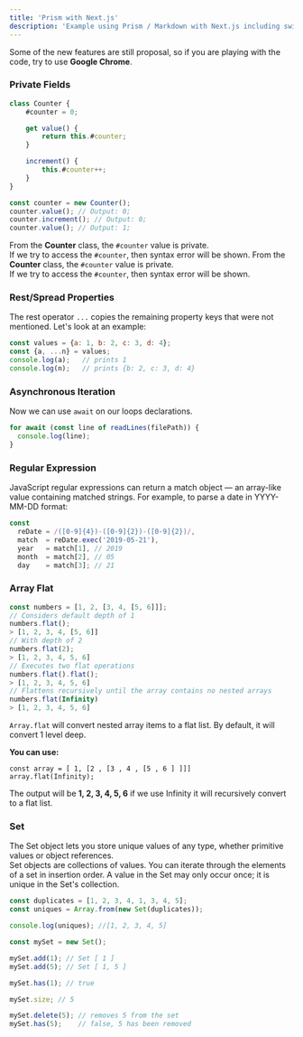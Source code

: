 ```yaml
---
title: 'Prism with Next.js'
description: 'Example using Prism / Markdown with Next.js including switching syntax highlighting themes.'
---
```


Some of the new features are still proposal, so if you are playing with the code, try to use **Google Chrome**.

### Private Fields

```js
class Counter {
    #counter = 0;

    get value() {
        return this.#counter;
    }

    increment() {
        this.#counter++;
    }
}

const counter = new Counter();
counter.value(); // Output: 0;
counter.increment(); // Output: 0;
counter.value(); // Output: 1;
```

From the **Counter** class, the `#counter` value is private.\
If we try to access the `#counter`, then syntax error will be shown.
From the **Counter** class, the `#counter` value is private.\
If we try to access the `#counter`, then syntax error will be shown.


### Rest/Spread Properties

The rest operator `...` copies the remaining property keys that were not mentioned. Let's look at an example:

```js
const values = {a: 1, b: 2, c: 3, d: 4};
const {a, ...n} = values;
console.log(a);   // prints 1
console.log(n);   // prints {b: 2, c: 3, d: 4}
````

### Asynchronous Iteration

Now we can use `await` on our loops declarations.

```js
for await (const line of readLines(filePath)) {
  console.log(line);
}
```

### Regular Expression

JavaScript regular expressions can return a match object — an array-like value containing matched strings.
For example, to parse a date in YYYY-MM-DD format:

```js
const
  reDate = /([0-9]{4})-([0-9]{2})-([0-9]{2})/,
  match  = reDate.exec('2019-05-21'),
  year   = match[1], // 2019
  month  = match[2], // 05
  day    = match[3]; // 21
````

### Array Flat

```js
const numbers = [1, 2, [3, 4, [5, 6]]];
// Considers default depth of 1
numbers.flat();
> [1, 2, 3, 4, [5, 6]]
// With depth of 2
numbers.flat(2);
> [1, 2, 3, 4, 5, 6]
// Executes two flat operations
numbers.flat().flat();
> [1, 2, 3, 4, 5, 6]
// Flattens recursively until the array contains no nested arrays
numbers.flat(Infinity)
> [1, 2, 3, 4, 5, 6]
```

`Array.flat` will convert nested array items to a flat list.
By default, it will convert 1 level deep.

**You can use:**

`const array = [ 1, [2 , [3 , 4 , [5 , 6 ] ]]]`\
`array.flat(Infinity);`

The output will be **1, 2, 3, 4, 5, 6** if we use Infinity it will recursively convert to a flat list.

### Set

The Set object lets you store unique values of any type, whether primitive values or object references.\
Set objects are collections of values. You can iterate through the elements of a set in insertion order.
A value in the Set may only occur once; it is unique in the Set's collection.

```js
const duplicates = [1, 2, 3, 4, 1, 3, 4, 5];
const uniques = Array.from(new Set(duplicates));

console.log(uniques); //[1, 2, 3, 4, 5]

const mySet = new Set();

mySet.add(1); // Set [ 1 ]
mySet.add(5); // Set [ 1, 5 ]

mySet.has(1); // true

mySet.size; // 5

mySet.delete(5); // removes 5 from the set
mySet.has(5);    // false, 5 has been removed
```

